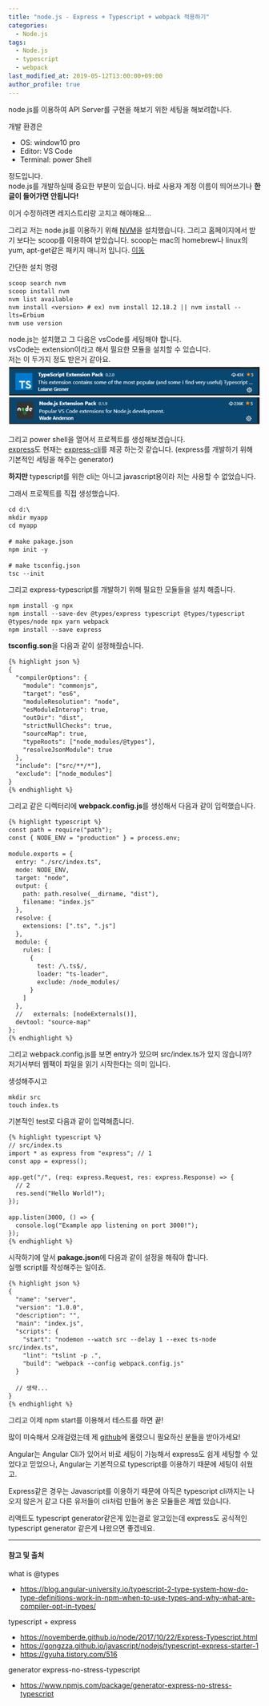```yaml
---
title: "node.js - Express + Typescript + webpack 적용하기"
categories: 
  - Node.js
tags:
  - Node.js
  - typescript
  - webpack
last_modified_at: 2019-05-12T13:00:00+09:00
author_profile: true
---
```


node.js를 이용하여 API Server를 구현을 해보기 위한 세팅을 해보려합니다.

개발 환경은

- OS: window10 pro
- Editor: VS Code
- Terminal: power Shell

정도입니다.<br />
node.js를 개발하실때 중요한 부분이 있습니다. 바로 사용자 계정 이름이 띄어쓰기나 **한글이 들어가면 안됩니다!**

이거 수정하려면 레지스트리랑 고치고 해야해요...

그리고 저는 node.js를 이용하기 위해 [NVM](https://github.com/nvm-sh/nvm)을 설치했습니다. 그리고 홈페이지에서 받기 보다는 scoop를 이용하여 받았습니다. scoop는 mac의 homebrew나 linux의 yum, apt-get같은 패키지 매니저 입니다. [이동](https://zlcjfalsvk.github.io/else/scoop/)

간단한 설치 명령

    scoop search nvm
    scoop install nvm
    nvm list available 
    nvm install <version> # ex) nvm install 12.18.2 || nvm install --lts=Erbium
    nvm use version

node.js는 설치했고 그 다음은 vsCode를 세팅해야 합니다.<br />
vsCode는 extension이라고 해서 필요한 모듈을 설치할 수 있습니다.<br />
저는 이 두가지 정도 받은거 같아요.
  ![1](/assets/img/posts/nodejs/etw/1.png)

그리고 power shell을 열어서 프로젝트를 생성해보겠습니다.<br />
[express](https://expressjs.com/ko/)도 현재는 [express-cli](https://expressjs.com/ko/starter/generator.html)를 제공 하는것 같습니다. (express를 개발하기 위해 기본적인 세팅을 해주는 generator)

**하지만** typescript를 위한 cli는 아니고 javascript용이라 저는 사용할 수 없었습니다.

그래서 프로젝트를 직접 생성했습니다.

    cd d:\ 
    mkdir myapp
    cd myapp

    # make pakage.json
    npm init -y

    # make tsconfig.json
    tsc --init

그리고 express-typescript를 개발하기 위해 필요한 모듈들을 설치 해줍니다.

    npm install -g npx 
    npm install --save-dev @types/express typescript @types/typescript @types/node npx yarn webpack
    npm install --save express

**tsconfig.son**을 다음과 같이 설정해줬습니다.

    {% highlight json %}
    {
      "compilerOptions": {
        "module": "commonjs",
        "target": "es6",
        "moduleResolution": "node",
        "esModuleInterop": true,
        "outDir": "dist",
        "strictNullChecks": true,
        "sourceMap": true,
        "typeRoots": ["node_modules/@types"],
        "resolveJsonModule": true
      },
      "include": ["src/**/*"],
      "exclude": ["node_modules"]
    }
    {% endhighlight %}

그리고 같은 디렉터리에 **webpack.config.js**를 생성해서 다음과 같이 입력했습니다.

    {% highlight typescript %}
    const path = require("path");
    const { NODE_ENV = "production" } = process.env;

    module.exports = {
      entry: "./src/index.ts",
      mode: NODE_ENV,
      target: "node",
      output: {
        path: path.resolve(__dirname, "dist"),
        filename: "index.js"
      },
      resolve: {
        extensions: [".ts", ".js"]
      },
      module: {
        rules: [
          {
            test: /\.ts$/,
            loader: "ts-loader",
            exclude: /node_modules/
          }
        ]
      },
      //   externals: [nodeExternals()],
      devtool: "source-map"
    };
    {% endhighlight %}

그리고 webpack.config.js를 보면 entry가 있으며 src/index.ts가 있지 않습니까?<br />
저기서부터 웹팩이 파일을 읽기 시작한다는 의미 입니다.<br />

생성해주시고

    mkdir src 
    touch index.ts

기본적인 test로 다음과 같이 입력해줍니다.

    {% highlight typescript %}
    // src/index.ts
    import * as express from "express"; // 1
    const app = express();

    app.get("/", (req: express.Request, res: express.Response) => {
      // 2
      res.send("Hello World!");
    });

    app.listen(3000, () => {
      console.log("Example app listening on port 3000!");
    });
    {% endhighlight %}

시작하기에 앞서 **pakage.json**에 다음과 같이 설정을 해줘야 합니다.<br />
실행 script를 작성해주는 일이죠.

    {% highlight json %}
    {
      "name": "server",
      "version": "1.0.0",
      "description": "",
      "main": "index.js",
      "scripts": {
        "start": "nodemon --watch src --delay 1 --exec ts-node src/index.ts",
        "lint": "tslint -p .",
        "build": "webpack --config webpack.config.js"
      }
      
      // 생략...
    }
    {% endhighlight %}

그리고 이제 npm start를 이용해서 테스트를 하면 끝!

많이 미숙해서 오래걸렸는데 제 [github](https://github.com/zlcjfalsvk/express-typescript-webpack﻿)에 올렸으니 필요하신 분들을 받아가세요!

Angular는 Angular Cli가 있어서 바로 세팅이 가능해서 express도 쉽게 세팅할 수 있었다고 믿었으나, Angular는 기본적으로 typescript를 이용하기 때문에 세팅이 쉬웠고.

Express같은 경우는 Javascript를 이용하기 때문에 아직은 typescript cli까지는 나오지 않은거 같고 다른 유저들이 cli처럼 만들어 놓은 모듈들은 제법 있습니다.

리액트도 typescript generator같은게 있는걸로 알고있는데 express도 공식적인 typescript generator 같은게 나왔으면 좋겠네요.

---
#### 참고 및 출처

what is @types
- https://blog.angular-university.io/typescript-2-type-system-how-do-type-definitions-work-in-npm-when-to-use-types-and-why-what-are-compiler-opt-in-types/

typescript + express
- https://novemberde.github.io/node/2017/10/22/Express-Typescript.html
- https://gongzza.github.io/javascript/nodejs/typescript-express-starter-1
- https://gyuha.tistory.com/516
  
generator express-no-stress-typescript
- https://www.npmjs.com/package/generator-express-no-stress-typescript

